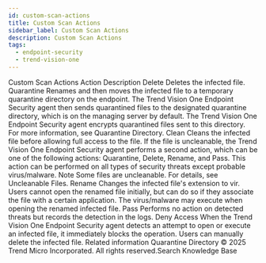 ```yaml
---
id: custom-scan-actions
title: Custom Scan Actions
sidebar_label: Custom Scan Actions
description: Custom Scan Actions
tags:
  - endpoint-security
  - trend-vision-one
---
```


 Custom Scan Actions Action Description Delete Deletes the infected file. Quarantine Renames and then moves the infected file to a temporary quarantine directory on the endpoint. The Trend Vision One Endpoint Security agent then sends quarantined files to the designated quarantine directory, which is on the managing server by default. The Trend Vision One Endpoint Security agent encrypts quarantined files sent to this directory. For more information, see Quarantine Directory. Clean Cleans the infected file before allowing full access to the file. If the file is uncleanable, the Trend Vision One Endpoint Security agent performs a second action, which can be one of the following actions: Quarantine, Delete, Rename, and Pass. This action can be performed on all types of security threats except probable virus/malware. Note Some files are uncleanable. For details, see Uncleanable Files. Rename Changes the infected file's extension to vir. Users cannot open the renamed file initially, but can do so if they associate the file with a certain application. The virus/malware may execute when opening the renamed infected file. Pass Performs no action on detected threats but records the detection in the logs. Deny Access When the Trend Vision One Endpoint Security agent detects an attempt to open or execute an infected file, it immediately blocks the operation. Users can manually delete the infected file. Related information Quarantine Directory © 2025 Trend Micro Incorporated. All rights reserved.Search Knowledge Base